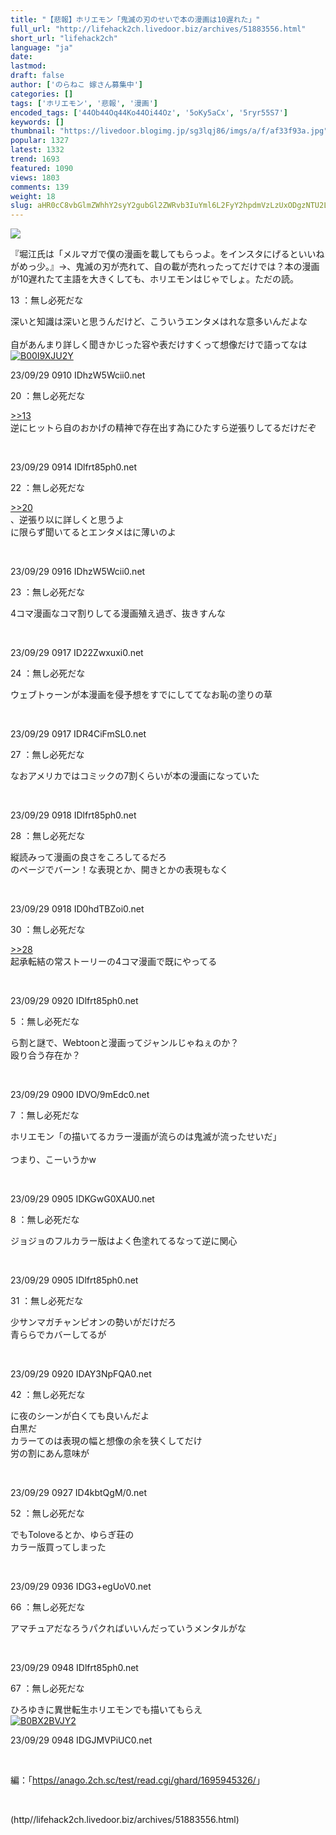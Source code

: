 ```yaml
---
title: "【悲報】ホリエモン「鬼滅の刃のせいで本の漫画は10遅れた」"
full_url: "http://lifehack2ch.livedoor.biz/archives/51883556.html"
short_url: "lifehack2ch"
language: "ja"
date: 
lastmod: 
draft: false
author: ['のらねこ 嫁さん募集中']
categories: []
tags: ['ホリエモン', '悲報', '漫画']
encoded_tags: ['44Ob44Oq44Ko44Oi44Oz', '5oKy5aCx', '5ryr55S7']
keywords: []
thumbnail: "https://livedoor.blogimg.jp/sg3lqj86/imgs/a/f/af33f93a.jpg"
popular: 1327
latest: 1332
trend: 1693
featured: 1090
views: 1803
comments: 139
weight: 18
slug: aHR0cC8vbGlmZWhhY2syY2gubGl2ZWRvb3IuYml6L2FyY2hpdmVzLzUxODgzNTU2Lmh0bWw=
---
```


![](https://livedoor.blogimg.jp/sg3lqj86/imgs/a/f/af33f93a.jpg)

<div><p>『堀江氏は「メルマガで僕の漫画を載してもらっよ。をインスタにげるといいねがめっ少。』→、鬼滅の刃が売れて、自の載が売れったってだけでは？本の漫画が10遅れたて主語を大きくしても、ホリエモンはじゃでしょ。ただの読。</p><p class='t_name'>13 ：無し必死だな</p> <p class='r2'>深いと知識は深いと思うんだけど、こういうエンタメはれな意多いんだよな <br> <br> 自があんまり詳しく聞きかじった容や表だけすくって想像だけで語ってなは<br><a href='https//www.amazon.co.jp/dp/B00I9XJU2Y/?tag=nishiky24-22' target='_blank'><img src='https//m.media-amazon.com/images/I/51+r6kPynzL._SL500_.jpg' alt='B00I9XJU2Y' border='0'></a> </p><p>23/09/29 0910 IDhzW5Wcii0.net</p> <p class='t_name_res'>20 ：無し必死だな</p> <p class='r4'><a href='#res_13'>>>13</a> <br> 逆にヒットら自のおかげの精神で存在出す為にひたすら逆張りしてるだけだぞ </p><br><p>23/09/29 0914 IDlfrt85ph0.net</p> <p class='t_name_res'>22 ：無し必死だな</p> <p class='r4'><a href='#res_20'>>>20</a> <br> 、逆張り以に詳しくと思うよ <br> に限らず聞いてるとエンタメはに薄いのよ </p><br><p>23/09/29 0916 IDhzW5Wcii0.net</p> <p class='t_name'>23 ：無し必死だな</p> <p class='r4'>4コマ漫画なコマ割りしてる漫画殖え過ぎ、抜きすんな </p><br><p>23/09/29 0917 ID22Zwxuxi0.net</p> <p class='t_name'>24 ：無し必死だな</p> <p class='r4'>ウェブトゥーンが本漫画を侵予想をすでにしててなお恥の塗りの草 </p><br><p>23/09/29 0917 IDR4CiFmSL0.net</p> <p class='t_name'>27 ：無し必死だな</p> <p class='r4'>なおアメリカではコミックの7割くらいが本の漫画になっていた </p><br><p>23/09/29 0918 IDlfrt85ph0.net</p> <p class='t_name'>28 ：無し必死だな</p> <p class='r1'>縦読みって漫画の良さをころしてるだろ <br> のページでバーン！な表現とか、開きとかの表現もなく </p><br><p>23/09/29 0918 ID0hdTBZoi0.net</p> <p class='t_name_res'>30 ：無し必死だな</p> <p class='r4'><a href='#res_28'>>>28</a> <br> 起承転結の常ストーリーの4コマ漫画で既にやってる </p><br><p>23/09/29 0920 IDlfrt85ph0.net</p> <p class='t_name'>5 ：無し必死だな</p> <p class='r4'>ら割と謎で、Webtoonと漫画ってジャンルじゃねぇのか？ <br> 殴り合う存在か？ </p><br><p>23/09/29 0900 IDVO/9mEdc0.net</p> <p class='t_name'>7 ：無し必死だな</p> <p class='r4'>ホリエモン「の描いてるカラー漫画が流らのは鬼滅が流ったせいだ」 <br> <br> つまり、こーいうかw </p><br><p>23/09/29 0905 IDKGwG0XAU0.net</p> <p class='t_name'>8 ：無し必死だな</p> <p class='r4'>ジョジョのフルカラー版はよく色塗れてるなって逆に関心 </p><br><p>23/09/29 0905 IDlfrt85ph0.net</p> <p class='t_name'>31 ：無し必死だな</p> <p class='r4'>少サンマガチャンピオンの勢いがだけだろ <br> 青ららでカバーしてるが </p><br><p>23/09/29 0920 IDAY3NpFQA0.net</p> <p class='t_name'>42 ：無し必死だな</p> <p class='r4'>に夜のシーンが白くても良いんだよ <br> 白黒だ <br> カラーてのは表現の幅と想像の余を狭くしてだけ <br> 労の割にあん意味が </p><br><p>23/09/29 0927 ID4kbtQgM/0.net</p> <p class='t_name'>52 ：無し必死だな</p> <p class='r4'>でもToloveるとか、ゆらぎ荘の <br> カラー版買ってしまった </p><br><p>23/09/29 0936 IDG3+egUoV0.net</p> <p class='t_name'>66 ：無し必死だな</p> <p class='r4'>アマチュアだなろうパクればいいんだっていうメンタルがな </p><br><p>23/09/29 0948 IDlfrt85ph0.net</p> <p class='t_name'>67 ：無し必死だな</p> <p class='r2'>ひろゆきに異世転生ホリエモンでも描いてもらえ<br><a href='https//www.amazon.co.jp/dp/B0BX2BVJY2/?tag=nishiky24-22' target='_blank'><img src='https//m.media-amazon.com/images/I/51MV2JIATJL._SL500_.jpg' alt='B0BX2BVJY2' border='0'></a> </p><p>23/09/29 0948 IDGJMVPiUC0.net</p> <br><p class='p_url'>編：「<a href='https//anago.2ch.sc/test/read.cgi/ghard/1695945326/' target='_blank'>https//anago.2ch.sc/test/read.cgi/ghard/1695945326/</a>」</p> <br clear='all'></div>

(http//lifehack2ch.livedoor.biz/archives/51883556.html)
